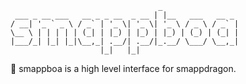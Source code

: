 ```
                                 _ 
 ___ _ __ ___   __ _ _ __  _ __ | |__   ___   __ _ 
/ __| '_ ` _ \ / _` | '_ \| '_ \| '_ \ / _ \ / _` |
\__ \ | | | | | (_| | |_) | |_) | |_) | (_) | (_| |
|___/_| |_| |_|\__,_| .__/| .__/|_.__/ \___/ \__,_|
                    |_|   |_| 
```
:snake: smappboa is a high level interface for smappdragon.
